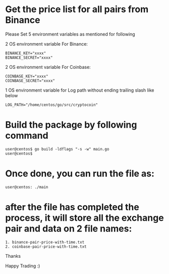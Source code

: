 # Get the price list for all pairs from Binance

Please Set 5 environment variables as mentioned for following

2 OS environment variable For Binance:

```
BINANCE_KEY="xxxx"
BINANCE_SECRET="xxxx"
```

2 OS environment variable For Coinbase:

```
COINBASE_KEY="xxxx"
COINBASE_SECRET="xxxx"
```

1 OS environment variable for Log path without ending trailing slash like below

```
LOG_PATH="/home/centos/go/src/cryptocoin"
```

# Build the package by following command

```
user@centos$ go build -ldflags "-s -w" main.go
user@centos$
```

# Once done, you can run the file as:
```
user@centos: ./main
```
# after the file has completed the process, it will store all the exchange pair and data on 2 file names:
```
1. binance-pair-price-with-time.txt
2. coinbase-pair-price-with-time.txt
```

Thanks

Happy Trading :)